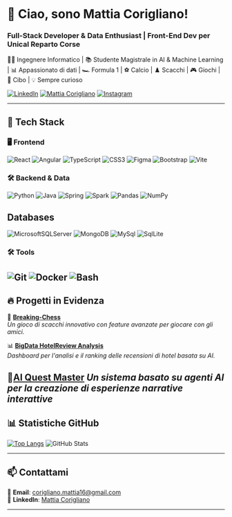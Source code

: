 # 👋 Ciao, sono Mattia Corigliano!  
### **Full-Stack Developer & Data Enthusiast | Front-End Dev per Unical Reparto Corse**  
👨‍💻 Ingegnere Informatico | 📚 Studente Magistrale in AI & Machine Learning | 📊 Appassionato di dati | 🏎️ Formula 1 | ⚽ Calcio | ♟️ Scacchi | 🎮 Giochi | 🍕 Cibo | 💡 Sempre curioso  

[![LinkedIn](https://img.shields.io/badge/LinkedIn-Mattia%20Corigliano-0A66C2?style=for-the-badge&logo=linkedin&logoColor=white)](https://www.linkedin.com/in/mattia-corigliano-3421a426a)
[![Mattia Corigliano](https://img.shields.io/badge/Mattia%20Corigliano-000000?style=for-the-badge&logo=x&logoColor=white)](https://twitter.com/sick_mazin) [![Instagram](https://img.shields.io/badge/Instagram-E4405F?style=for-the-badge&logo=instagram&logoColor=white)](https://www.instagram.com/mattiaa.corigliano/)  

---

## **🚀 Tech Stack**  

### **🖥️ Frontend**  
![React](https://img.shields.io/badge/-React-20232A?style=for-the-badge&logo=react) ![Angular](https://img.shields.io/badge/-Angular-DD0031?style=for-the-badge&logo=angular&logoColor=white)  ![TypeScript](https://img.shields.io/badge/-TypeScript-3178C6?style=for-the-badge&logo=typescript&logoColor=white)  ![CSS3](https://img.shields.io/badge/-CSS3-1572B6?style=for-the-badge&logo=css3&logoColor=white)  ![Figma](https://img.shields.io/badge/-Figma-F24E1E?style=for-the-badge&logo=figma&logoColor=white)  ![Bootstrap](https://img.shields.io/badge/Bootstrap-563D7C?style=for-the-badge&logo=bootstrap&logoColor=white) ![Vite](https://img.shields.io/badge/vite-%23646CFF.svg?style=for-the-badge&logo=vite&logoColor=white)

### **🛠 Backend & Data**  
![Python](https://img.shields.io/badge/-Python-3776AB?style=for-the-badge&logo=python&logoColor=white)  ![Java](https://img.shields.io/badge/-Java-007396?style=for-the-badge&logo=java&logoColor=white)  ![Spring](https://img.shields.io/badge/-Spring-6DB33F?style=for-the-badge&logo=spring&logoColor=white)  ![Spark](https://img.shields.io/badge/Apache_Spark-FFFFFF?style=for-the-badge&logo=apachespark&logoColor=#E35A16) ![Pandas](https://img.shields.io/badge/-Pandas-150458?style=for-the-badge&logo=pandas)  ![NumPy](https://img.shields.io/badge/-NumPy-013243?style=for-the-badge&logo=numpy)  

## Databases

![MicrosoftSQLServer](https://img.shields.io/badge/Microsoft%20SQL%20Server-CC2927?style=for-the-badge&logo=microsoft%20sql%20server&logoColor=white) 
![MongoDB](https://img.shields.io/badge/MongoDB-%234ea94b.svg?style=for-the-badge&logo=mongodb&logoColor=white) 
![MySql](https://img.shields.io/badge/MySQL-005C84?style=for-the-badge&logo=mysql&logoColor=white)
![SqlLite](https://img.shields.io/badge/Sqlite-003B57?style=for-the-badge&logo=sqlite&logoColor=white)

### **🛠 Tools**  
![Git](https://img.shields.io/badge/-Git-F05032?style=for-the-badge&logo=git&logoColor=white) ![Docker](https://img.shields.io/badge/-Docker-2496ED?style=for-the-badge&logo=docker&logoColor=white) ![Bash](https://img.shields.io/badge/GNU%20Bash-4EAA25?style=for-the-badge&logo=GNU%20Bash&logoColor=white)
---  

## **🔥 Progetti in Evidenza**  

🚀 **[Breaking-Chess](https://github.com/sickmazin/Breaking-Chess)**  
_Un gioco di scacchi innovativo con feature avanzate per giocare con gli amici._  

📊 **[BigData HotelReview Analysis](https://github.com/sickmazin/BigData_HotelReview_Analysis)**  
_Dashboard per l'analisi e il ranking delle recensioni di hotel basata su AI._  

🧠**[AI Quest Master](https://github.com/sickmazin/AI-Project-Quest-Master)**
_Un sistema basato su agenti AI per la creazione di esperienze narrative interattive_
---

## **📊 Statistiche GitHub**  
[![Top Langs](https://github-readme-stats.vercel.app/api/top-langs/?username=sickmazin&layout=compact&theme=tokyonight)](https://github.com/sickmazin)  ![GitHub Stats](https://github-readme-stats.vercel.app/api?username=sickmazin&show_icons=true&theme=tokyonight)  

---  

## **📫 Contattami**  
📧 **Email**: [corigliano.mattia16@gmail.com](mailto:corigliano.mattia16@gmail.com)  
🔗 **LinkedIn**: [Mattia Corigliano](https://www.linkedin.com/in/mattia-corigliano-3421a426a)  

---

